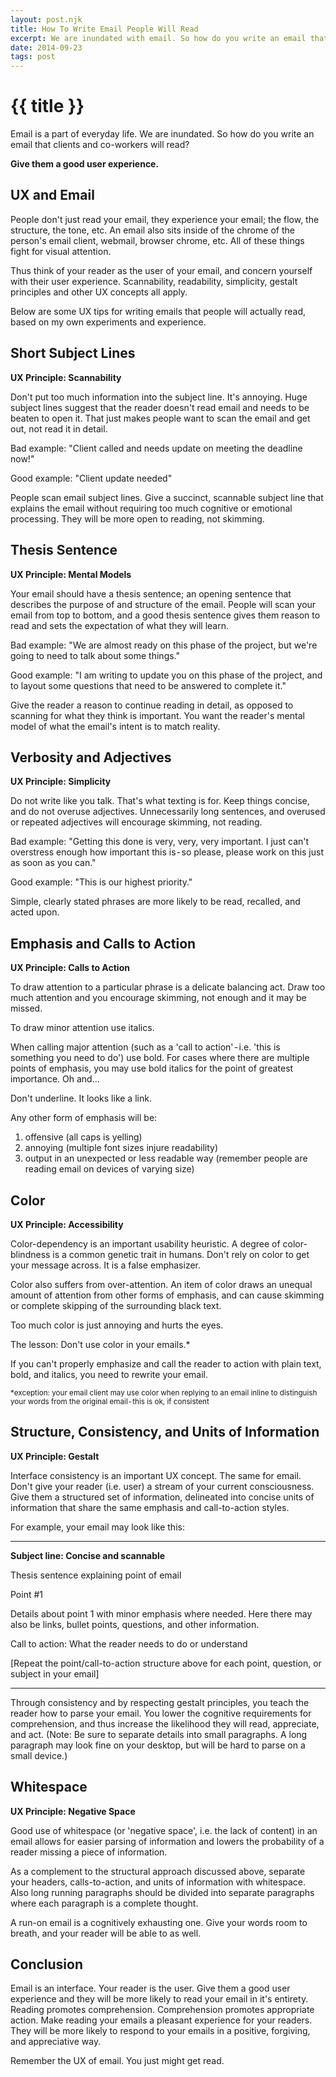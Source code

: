 ```yaml
---
layout: post.njk
title: How To Write Email People Will Read
excerpt: We are inundated with email. So how do you write an email that clients and co-workers will read?
date: 2014-09-23
tags: post
---
```


# {{ title }}

Email is a part of everyday life. We are inundated.
So how do you write an email that clients and co-workers will read?

**Give them a good user experience.**


## UX and Email
People don't just read your email, they experience your email; the flow, the structure, the tone, etc. An email also sits inside of the chrome of the person's email client, webmail, browser chrome, etc. All of these things fight for visual attention.

Thus think of your reader as the user of your email, and concern yourself with their user experience. Scannability, readability, simplicity, gestalt principles and other UX concepts all apply.

Below are some UX tips for writing emails that people will actually read, based on my own experiments and experience.

## Short Subject Lines
**UX Principle: Scannability**

Don't put too much information into the subject line. It's annoying. Huge subject lines suggest that the reader doesn't read email and needs to be beaten to open it. That just makes people want to scan the email and get out, not read it in detail.

Bad example: "Client called and needs update on meeting the deadline now!"

Good example: "Client update needed"

People scan email subject lines. Give a succinct, scannable subject line that explains the email without requiring too much cognitive or emotional processing. They will be more open to reading, not skimming.

## Thesis Sentence
**UX Principle: Mental Models**

Your email should have a thesis sentence; an opening sentence that describes the purpose of and structure of the email. People will scan your email from top to bottom, and a good thesis sentence gives them reason to read and sets the expectation of what they will learn.

Bad example: "We are almost ready on this phase of the project, but we're going to need to talk about some things."

Good example: "I am writing to update you on this phase of the project, and to layout some questions that need to be answered to complete it."

Give the reader a reason to continue reading in detail, as opposed to scanning for what they think is important. You want the reader's mental model of what the email's intent is to match reality.

## Verbosity and Adjectives
**UX Principle: Simplicity**

Do not write like you talk. That's what texting is for. Keep things concise, and do not overuse adjectives. Unnecessarily long sentences, and overused or repeated adjectives will encourage skimming, not reading.

Bad example: "Getting this done is very, very, very important. I just can't overstress enough how important this is - so please, please work on this just as soon as you can."

Good example: "This is our highest priority."

Simple, clearly stated phrases are more likely to be read, recalled, and acted upon.

## Emphasis and Calls to Action
**UX Principle: Calls to Action**

To draw attention to a particular phrase is a delicate balancing act. Draw too much attention and you encourage skimming, not enough and it may be missed.

To draw minor attention use italics.

When calling major attention (such as a 'call to action' - i.e. 'this is something you need to do') use bold.
For cases where there are multiple points of emphasis, you may use bold italics for the point of greatest importance. Oh and…

Don't underline. It looks like a link.

Any other form of emphasis will be:
1. offensive (all caps is yelling)
1. annoying (multiple font sizes injure readability)
1. output in an unexpected or less readable way (remember people are reading email on devices of varying size)

## Color
**UX Principle: Accessibility**

Color-dependency is an important usability heuristic. A degree of color-blindness is a common genetic trait in humans. Don't rely on color to get your message across. It is a false emphasizer.

Color also suffers from over-attention. An item of color draws an unequal amount of attention from other forms of emphasis, and can cause skimming or complete skipping of the surrounding black text.

Too much color is just annoying and hurts the eyes.

The lesson: Don't use color in your emails.*

If you can't properly emphasize and call the reader to action with plain text, bold, and italics, you need to rewrite your email.

<small>*exception: your email client may use color when replying to an email inline to distinguish your words from the original email - this is ok, if consistent</small>

## Structure, Consistency, and Units of Information
**UX Principle: Gestalt**

Interface consistency is an important UX concept. The same for email. Don't give your reader (i.e. user) a stream of your current consciousness. Give them a structured set of information, delineated into concise units of information that share the same emphasis and call-to-action styles.

For example, your email may look like this:

---

**Subject line: Concise and scannable**

Thesis sentence explaining point of email

Point #1

Details about point 1 with minor emphasis where needed. Here there may also be links, bullet points, questions, and other information.

Call to action: What the reader needs to do or understand

[Repeat the point/call-to-action structure above for each point, question, or subject in your email]

---

Through consistency and by respecting gestalt principles, you teach the reader how to parse your email. You lower the cognitive requirements for comprehension, and thus increase the likelihood they will read, appreciate, and act.
(Note: Be sure to separate details into small paragraphs. A long paragraph may look fine on your desktop, but will be hard to parse on a small device.)

## Whitespace
**UX Principle: Negative Space**

Good use of whitespace (or 'negative space', i.e. the lack of content) in an email allows for easier parsing of information and lowers the probability of a reader missing a piece of information.

As a complement to the structural approach discussed above, separate your headers, calls-to-action, and units of information with whitespace. Also long running paragraphs should be divided into separate paragraphs where each paragraph is a complete thought.

A run-on email is a cognitively exhausting one. Give your words room to breath, and your reader will be able to as well.

## Conclusion
Email is an interface. Your reader is the user. Give them a good user experience and they will be more likely to read your email in it's entirety. Reading promotes comprehension. Comprehension promotes appropriate action.
Make reading your emails a pleasant experience for your readers. They will be more likely to respond to your emails in a positive, forgiving, and appreciative way.

Remember the UX of email. You just might get read.